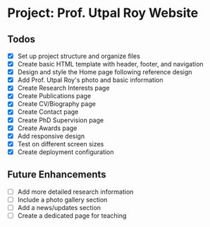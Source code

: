# Project: Prof. Utpal Roy Website

## Todos
- [x] Set up project structure and organize files
- [x] Create basic HTML template with header, footer, and navigation
- [x] Design and style the Home page following reference design
- [x] Add Prof. Utpal Roy's photo and basic information
- [x] Create Research Interests page
- [x] Create Publications page
- [x] Create CV/Biography page
- [x] Create Contact page
- [x] Create PhD Supervision page
- [x] Create Awards page
- [x] Add responsive design
- [x] Test on different screen sizes
- [x] Create deployment configuration

## Future Enhancements
- [ ] Add more detailed research information
- [ ] Include a photo gallery section
- [ ] Add a news/updates section
- [ ] Create a dedicated page for teaching
